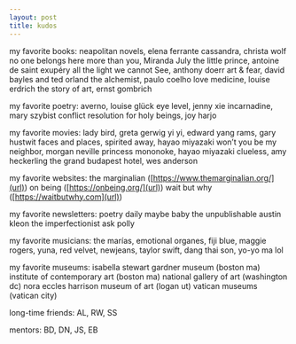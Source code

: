 ```yaml
---
layout: post
title: kudos
---
```


my favorite books:
neapolitan novels, elena ferrante
cassandra, christa wolf
no one belongs here more than you, Miranda July
the little prince, antoine de saint exupéry
all the light we cannot See, anthony doerr
art & fear, david bayles and ted orland
the alchemist, paulo coelho 
love medicine, louise erdrich
the story of art, ernst gombrich

my favorite poetry:
averno, louise glück
eye level, jenny xie
incarnadine, mary szybist
conflict resolution for holy beings, joy harjo

my favorite movies:
lady bird, greta gerwig
yi yi, edward yang
rams, gary hustwit
faces and places, 
spirited away, hayao miyazaki
won’t you be my neighbor, morgan neville
princess mononoke, hayao miyazaki
clueless, amy heckerling
the grand budapest hotel, wes anderson

my favorite websites:
the marginalian ([https://www.themarginalian.org/](url)) 
on being ([https://onbeing.org/](url))
wait but why ([https://waitbutwhy.com](url))

my favorite newsletters:
poetry daily
maybe baby
the unpublishable
austin kleon
the imperfectionist
ask polly

my favorite musicians: the marías, emotional organes, fiji blue, maggie rogers, yuna, red velvet, newjeans, taylor swift, dang thai son, yo-yo ma lol

my favorite museums:
isabella stewart gardner museum (boston ma)
institute of contemporary art (boston ma)
national gallery of art (washington dc)
nora eccles harrison museum of art (logan ut)
vatican museums (vatican city)

long-time friends: 
AL, RW, SS

mentors: 
BD, DN, JS, EB
